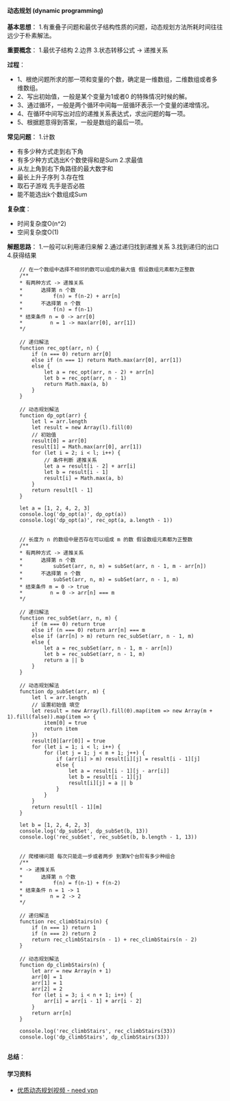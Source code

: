 #### 动态规划 (dynamic programming)

**基本思想**：
1.有重叠子问题和最优子结构性质的问题，动态规划方法所耗时间往往远少于朴素解法。

**重要概念**：
1.最优子结构
2.边界
3.状态转移公式 -> 递推关系

**过程**：
- 1、根绝问题所求的那一项和变量的个数，确定是一维数组，二维数组或者多维数组。
- 2、写出初始值，一般是某个变量为1或者0 的特殊情况时候的解。
- 3、通过循环，一般是两个循环中间每一层循环表示一个变量的递增情况。
- 4、在循环中间写出对应的递推关系表达式，求出问题的每一项。
- 5、根据题意得到答案，一般是数组的最后一项。

**常见问题**：
1.计数
- 有多少种方式走到右下角
- 有多少种方式选出K个数使得和是Sum
2.求最值
- 从左上角到右下角路径的最大数字和
- 最长上升子序列
3.存在性
- 取石子游戏 先手是否必胜
- 能不能选出k个数组成Sum

**复杂度**：
- 时间复杂度O(n^2)
- 空间复杂度O(1)


**解题思路**：
1.一般可以利用递归来解
2.通过递归找到递推关系
3.找到递归的出口
4.获得结果

```
    // 在一个数组中选择不相邻的数可以组成的最大值 假设数组元素都为正整数
    /**
    * 有两种方式 -> 递推关系
    *      选择第 n 个数
    *          f(n) = f(n-2) + arr[n]
    *      不选择第 n 个数
    *          f(n) = f(n-1)
    * 结束条件 n = 0 -> arr[0]
    *         n = 1 -> max(arr[0], arr[1])
    */

    // 递归解法
    function rec_opt(arr, n) {
        if (n === 0) return arr[0]
        else if (n === 1) return Math.max(arr[0], arr[1])
        else {
            let a = rec_opt(arr, n - 2) + arr[n]
            let b = rec_opt(arr, n - 1)
            return Math.max(a, b)
        }
    }

    // 动态规划解法
    function dp_opt(arr) {
        let l = arr.length
        let result = new Array(l).fill(0)
        // 初始值
        result[0] = arr[0] 
        result[1] = Math.max(arr[0], arr[1])
        for (let i = 2; i < l; i++) {
            // 条件判断 递推关系
            let a = result[i - 2] + arr[i]
            let b = result[i - 1]
            result[i] = Math.max(a, b)
        }
        return result[l - 1]
    }

    let a = [1, 2, 4, 2, 3]
    console.log('dp_opt(a)', dp_opt(a))
    console.log('dp_opt(a)', rec_opt(a, a.length - 1))


    // 长度为 n 的数组中是否存在可以组成 m 的数 假设数组元素都为正整数
    /**
    * 有两种方式 -> 递推关系
    *      选择第 n 个数
    *          subSet(arr, n, m) = subSet(arr, n - 1, m - arr[n])
    *      不选择第 n 个数
    *          subSet(arr, n, m) = subSet(arr, n - 1, m)
    * 结束条件 m = 0 -> true
    *         n = 0 -> arr[n] === m
    */

    // 递归解法
    function rec_subSet(arr, n, m) {
        if (m === 0) return true
        else if (n === 0) return arr[n] === m
        else if (arr[n] > m) return rec_subSet(arr, n - 1, m)
        else {
            let a = rec_subSet(arr, n - 1, m - arr[n])
            let b = rec_subSet(arr, n - 1, m)
            return a || b
        }
    }

    // 动态规划解法
    function dp_subSet(arr, m) {
        let l = arr.length
        // 设置初始值 填空
        let result = new Array(l).fill(0).map(item => new Array(m + 1).fill(false)).map(item => {
            item[0] = true
            return item
        })
        result[0][arr[0]] = true
        for (let i = 1; i < l; i++) {
            for (let j = 1; j < m + 1; j++) {
                if (arr[i] > m) result[i][j] = result[i - 1][j]
                else {
                    let a = result[i - 1][j - arr[i]]
                    let b = result[i - 1][j]
                    result[i][j] = a || b
                }
            }
        }
        return result[l - 1][m]
    }

    let b = [1, 2, 4, 2, 3]
    console.log('dp_subSet', dp_subSet(b, 13))
    console.log('rec_subSet', rec_subSet(b, b.length - 1, 13))


    // 爬楼梯问题 每次只能走一步或者两步 到第N个台阶有多少种组合
    /**
    * -> 递推关系
    *      选择第 n 个数
    *          f(n) = f(n-1) + f(n-2)
    * 结束条件 n = 1 -> 1
    *         n = 2 -> 2
    */

    // 递归解法
    function rec_climbStairs(n) {
        if (n === 1) return 1
        if (n === 2) return 2
        return rec_climbStairs(n - 1) + rec_climbStairs(n - 2)
    }

    // 动态规划解法
    function dp_climbStairs(n) {
        let arr = new Array(n + 1)
        arr[0] = 1
        arr[1] = 1
        arr[2] = 2
        for (let i = 3; i < n + 1; i++) {
            arr[i] = arr[i - 1] + arr[i - 2]
        }
        return arr[n]
    }
    
    console.log('rec_climbStairs', rec_climbStairs(33))
    console.log('dp_climbStairs', dp_climbStairs(33))
   
```

**总结**：

#### 学习资料
- [优质动态规划视频 - need vpn](https://www.youtube.com/watch?v=Jakbj4vaIbE)